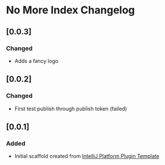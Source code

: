 <!-- Keep a Changelog guide -> https://keepachangelog.com -->

# No More Index Changelog
## [0.0.3]
### Changed
- Adds a fancy logo
## [0.0.2]
### Changed
- First test publish through publish token (failed)
## [0.0.1]
### Added
- Initial scaffold created from [IntelliJ Platform Plugin Template](https://github.com/JetBrains/intellij-platform-plugin-template)